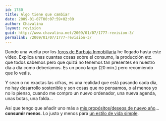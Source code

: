 ```yaml
---
id: 1780
title: Algo tiene que cambiar
date: 2009-01-07T00:07:59+02:00
author: Chavalina
layout: revision
guid: http://www.chavalina.net/2009/01/07/1777-revision-3/
permalink: /2009/01/07/1777-revision-3/
---
```

Dando una vuelta por los [foros de Burbuja Inmobiliaria](http://www.burbuja.info/inmobiliaria/burbuja-inmobiliaria/93530-que-tu-eres-rico-cansado-ya-de-oir-esto-por-tener-ahorros-9.html) he llegado hasta este vídeo. Explica unas cuantas cosas sobre el consumo, la producción etc. que todos sabemos pero que quizá no tenemos tan presentes en nuestro día a día como deberíamos. Es un poco largo (20 min.) pero recomiendo que lo veáis.



Y sean o no exactas las cifras, es una realidad que está pasando cada día, no hay desarrollo sostenible y son cosas que no pensamos, o al menos yo no lo pienso, cuando me compro un nuevo ordenador, una nueva agenda, unas botas, una falda…

Así que tengo que añadir uno más a [mis propósitos/deseos de nuevo año](http://www.chavalina.net/2008/12/31/deseos-para-2009/)… **consumir menos**. Lo justo y menos para [un estilo de vida simple](http://desencadenado.com/2008/12/un-estilo-de-vida-simpl.html).
